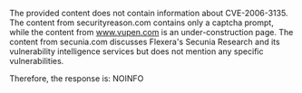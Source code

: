 The provided content does not contain information about CVE-2006-3135. The content from securityreason.com contains only a captcha prompt, while the content from www.vupen.com is an under-construction page. The content from secunia.com discusses Flexera's Secunia Research and its vulnerability intelligence services but does not mention any specific vulnerabilities.

Therefore, the response is: NOINFO